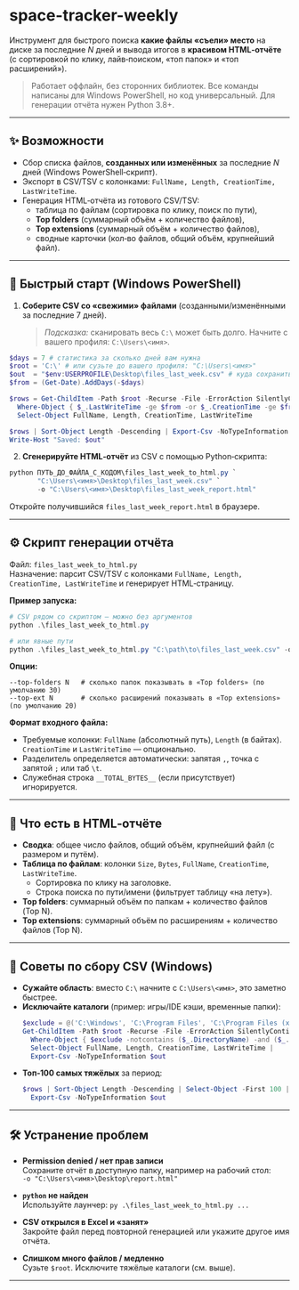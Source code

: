 # space-tracker-weekly

Инструмент для быстрого поиска **какие файлы «съели» место** на диске за последние *N* дней и вывода итогов в **красивом HTML‑отчёте** (с сортировкой по клику, лайв‑поиском, «топ папок» и «топ расширений»).

> Работает оффлайн, без сторонних библиотек. Все команды написаны для Windows PowerShell, но код универсальный. Для генерации отчёта нужен Python 3.8+.

---

## ✨ Возможности
- Сбор списка файлов, **созданных или изменённых** за последние *N* дней (Windows PowerShell‑скрипт).
- Экспорт в CSV/TSV с колонками: `FullName, Length, CreationTime, LastWriteTime`.
- Генерация HTML‑отчёта из готового CSV/TSV:
  - таблица по файлам (сортировка по клику, поиск по пути),
  - **Top folders** (суммарный объём + количество файлов),
  - **Top extensions** (суммарный объём + количество файлов),
  - сводные карточки (кол‑во файлов, общий объём, крупнейший файл).

---

## 🚀 Быстрый старт (Windows PowerShell)

1) **Соберите CSV со «свежими» файлами** (созданными/изменёнными за последние 7 дней).  
   > *Подсказка:* сканировать весь `C:\` может быть долго. Начните с вашего профиля: `C:\Users\<имя>`.

```powershell
$days = 7 # статистика за сколько дней вам нужна
$root = 'C:\' # или сузьте до вашего профиля: "C:\Users\<имя>"
$out  = "$env:USERPROFILE\Desktop\files_last_week.csv" # куда сохранить итоговый CSV
$from = (Get-Date).AddDays(-$days)

$rows = Get-ChildItem -Path $root -Recurse -File -ErrorAction SilentlyContinue |
  Where-Object { $_.LastWriteTime -ge $from -or $_.CreationTime -ge $from } |
  Select-Object FullName, Length, CreationTime, LastWriteTime

$rows | Sort-Object Length -Descending | Export-Csv -NoTypeInformation $out
Write-Host "Saved: $out"
```

2) **Сгенерируйте HTML‑отчёт** из CSV с помощью Python‑скрипта:

```powershell
python ПУТЬ_ДО_ФАЙЛА_С_КОДОМ\files_last_week_to_html.py `
       "C:\Users\<имя>\Desktop\files_last_week.csv" `
       -o "C:\Users\<имя>\Desktop\files_last_week_report.html"
```

Откройте получившийся `files_last_week_report.html` в браузере.

---

## ⚙️ Скрипт генерации отчёта

Файл: `files_last_week_to_html.py`  
Назначение: парсит CSV/TSV c колонками `FullName, Length, CreationTime, LastWriteTime` и генерирует HTML‑страницу.

**Пример запуска:**

```powershell
# CSV рядом со скриптом — можно без аргументов
python .\files_last_week_to_html.py

# или явные пути
python .\files_last_week_to_html.py "C:\path\to\files_last_week.csv" -o "C:\path\to\report.html"
```

**Опции:**
```
--top-folders N   # сколько папок показывать в «Top folders» (по умолчанию 30)
--top-ext N       # сколько расширений показывать в «Top extensions» (по умолчанию 20)
```

**Формат входного файла:**
- Требуемые колонки: `FullName` (абсолютный путь), `Length` (в байтах).  
  `CreationTime` и `LastWriteTime` — опционально.
- Разделитель определяется автоматически: запятая `,`, точка с запятой `;` или таб `\t`.
- Служебная строка `__TOTAL_BYTES__` (если присутствует) игнорируется.

---

## 🧭 Что есть в HTML‑отчёте
- **Сводка**: общее число файлов, общий объём, крупнейший файл (с размером и путём).
- **Таблица по файлам**: колонки `Size`, `Bytes`, `FullName`, `CreationTime`, `LastWriteTime`.
  - Сортировка по клику на заголовке.
  - Строка поиска по пути/имени (фильтрует таблицу «на лету»).
- **Top folders**: суммарный объём по папкам + количество файлов (Top N).
- **Top extensions**: суммарный объём по расширениям + количество файлов (Top N).

---

## 🧪 Советы по сбору CSV (Windows)
- **Сужайте область**: вместо `C:\` начните с `C:\Users\<имя>`, это заметно быстрее.
- **Исключайте каталоги** (пример: игры/IDE кэши, временные папки):
  ```powershell
  $exclude = @('C:\Windows', 'C:\Program Files', 'C:\Program Files (x86)', 'C:\$Recycle.Bin')
  Get-ChildItem -Path $root -Recurse -File -ErrorAction SilentlyContinue |
    Where-Object { $exclude -notcontains ($_.DirectoryName) -and ($_.LastWriteTime -ge $from -or $_.CreationTime -ge $from) } |
    Select-Object FullName, Length, CreationTime, LastWriteTime |
    Export-Csv -NoTypeInformation $out
  ```
- **Топ‑100 самых тяжёлых** за период:
  ```powershell
  $rows | Sort-Object Length -Descending | Select-Object -First 100 |
    Export-Csv -NoTypeInformation $out
  ```

---

## 🛠️ Устранение проблем

- **Permission denied / нет прав записи**  
  Сохраните отчёт в доступную папку, например на рабочий стол:  
  `-o "C:\Users\<имя>\Desktop\report.html"`

- **`python` не найден**  
  Используйте лаунчер: `py .\files_last_week_to_html.py ...`

- **CSV открылся в Excel и «занят»**  
  Закройте файл перед повторной генерацией или укажите другое имя отчёта.

- **Слишком много файлов / медленно**  
  Сузьте `$root`. Исключите тяжёлые каталоги (см. выше).

---
